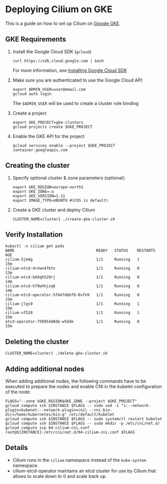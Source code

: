 # Deploying Cilium on GKE

This is a guide on how to set up Cilium on [Google GKE](https://cloud.google.com/kubernetes-engine/).

## GKE Requirements

1. Install the Google Cloud SDK (`gcloud`)

   ```
   curl https://sdk.cloud.google.com | bash
   ```

   For more information, see [Installing Google Cloud SDK](https://cloud.google.com/sdk/install)

2. Make sure you are authenticated to use the Google Cloud API:

   ```
   export ADMIN_USER=user@email.com
   gcloud auth login
   ```

   The `$ADMIN_USER` will be used to create a cluster role binding

3. Create a project

   ```
   export GKE_PROJECT=gke-clusters
   gcloud projects create $GKE_PROJECT
   ```

4. Enable the GKE API for the project

   ```
   gcloud services enable --project $GKE_PROJECT container.googleapis.com
   ```

## Creating the cluster

1. Specify optional cluster & zone parameters (optional):

   ```
   export GKE_REGION=europe-north1
   export GKE_ZONE=-a
   export GKE_VERSION=1.11
   export IMAGE_TYPE=UBUNTU #(COS is default)
   ```

2. Create a GKE cluster and deploy Cilium

   ```
   CLUSTER_NAME=cluster1 ./create-gke-cluster.sh
   ```

## Verify Installation

```
kubectl -n cilium get pods
NAME                                    READY   STATUS    RESTARTS   AGE
cilium-5jm4g                            1/1     Running   1          15m
cilium-etcd-4rnwn47btn                  1/1     Running   0          13m
cilium-etcd-bd4qh529rj                  1/1     Running   0          14m
cilium-etcd-h79whhjzq8                  1/1     Running   0          14m
cilium-etcd-operator-5f647dbbf8-8vfn9   1/1     Running   0          15m
cilium-jlgs9                            1/1     Running   1          15m
cilium-vf528                            1/1     Running   1          15m
etcd-operator-759954d8db-w5ddm          1/1     Running   0          15m
```

## Deleting the cluster

```
CLUSTER_NAME=cluster1 ./delete-gke-cluster.sh
```

## Adding additional nodes

When adding additional nodes, the following commands have to be executed to
prepare the nodes and enable CNI in the kubelet configuration of the node:

```
FLAGS="--zone $GKE_REGION$GKE_ZONE --project $GKE_PROJECT"
gcloud compute ssh $INSTANCE $FLAGS -- sudo sed -i "s:--network-plugin=kubenet:--network-plugin=cni\ --cni-bin-dir=/home/kubernetes/bin:g" /etc/default/kubelet
gcloud compute ssh $INSTANCE $FLAGS -- sudo systemctl restart kubelet
gcloud compute ssh $INSTANCE $FLAGS -- sudo mkdir -p /etc/cni/net.d/
gcloud compute scp 04-cilium-cni.conf root@${INSTANCE}:/etc/cni/net.d/04-cilium-cni.conf $FLAGS
```

## Details

* Cilium runs in the `cilium` namespace instead of the `kube-system` namespace.
* cilium-etcd-operator maintains an etcd cluster for use by Cilium that allows
  to scale down to 0 and scale back up.
